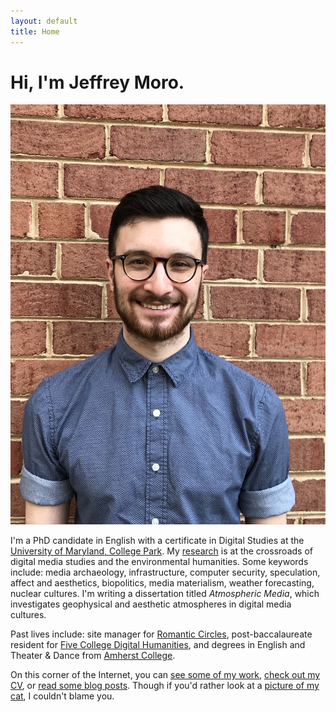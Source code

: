 ```yaml
---
layout: default
title: Home
---
```


# Hi, I'm Jeffrey Moro.

<img src="/assets/img/selfie-website.jpg" class="selfie"/>

I'm a PhD candidate in English with a certificate in Digital Studies at the [University of Maryland, College Park](http://english.umd.edu). My [research](/research) is at the crossroads of digital media studies and the environmental humanities. Some keywords include: media archaeology, infrastructure, computer security, speculation, affect and aesthetics, biopolitics, media materialism, weather forecasting, nuclear cultures. I'm writing a dissertation titled *Atmospheric Media*, which investigates geophysical and aesthetic atmospheres in digital media cultures. 

Past lives include: site manager for [Romantic Circles](https://romantic-circles.org/), post-baccalaureate resident for [Five College Digital Humanities](http://5colldh.org), and degrees in English and Theater & Dance from [Amherst College](https://www.amherst.edu).

On this corner of the Internet, you can [see some of my work](/research), [check out my CV](/cv), or [read some blog posts](/blog). Though if you'd rather look at a [picture of my cat](/assets/img/agatha-frontpage.jpg), I couldn't blame you.
